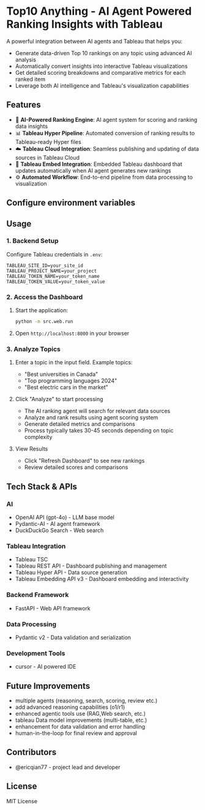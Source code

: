 # Top10 Anything - AI Agent Powered Ranking Insights with Tableau

A powerful integration between AI agents and Tableau that helps you:

- Generate data-driven Top 10 rankings on any topic using advanced AI analysis
- Automatically convert insights into interactive Tableau visualizations 
- Get detailed scoring breakdowns and comparative metrics for each ranked item
- Leverage both AI intelligence and Tableau's visualization capabilities


## Features

- 🧠 **AI-Powered Ranking Engine**: AI agent system for scoring and ranking data insights
- 📊 **Tableau Hyper Pipeline**: Automated conversion of ranking results to Tableau-ready Hyper files
- ☁️ **Tableau Cloud Integration**: Seamless publishing and updating of data sources in Tableau Cloud
- 🔄 **Tableau Embed Integration**: Embedded Tableau dashboard that updates automatically when AI agent generates new rankings
- ⚙️ **Automated Workflow**: End-to-end pipeline from data processing to visualization

## Configure environment variables

## Usage

### 1. Backend Setup
Configure Tableau credentials in `.env`:
```
TABLEAU_SITE_ID=your_site_id
TABLEAU_PROJECT_NAME=your_project
TABLEAU_TOKEN_NAME=your_token_name
TABLEAU_TOKEN_VALUE=your_token_value
```

### 2. Access the Dashboard
1. Start the application:
   ```bash
   python -m src.web.run   
   ```
2. Open `http://localhost:8000` in your browser

### 3. Analyze Topics
1. Enter a topic in the input field. Example topics:
   - "Best universities in Canada"
   - "Top programming languages 2024"
   - "Best electric cars in the market"

2. Click "Analyze" to start processing
   - The AI ranking agent will search for relevant data sources
   - Analyze and rank results using agent scoring system 
   - Generate detailed metrics and comparisons
   - Process typically takes 30-45 seconds depending on topic complexity

3. View Results
   - Click "Refresh Dashboard" to see new rankings
   - Review detailed scores and comparisons

## Tech Stack & APIs

### AI 
- OpenAI API (gpt-4o) - LLM base model
- Pydantic-AI - AI agent  framework
- DuckDuckGo Search  - Web search

### Tableau Integration
- Tableau TSC
- Tableau REST API - Dashboard publishing and management
- Tableau Hyper API  - Data source generation
- Tableau Embedding API v3 - Dashboard embedding and interactivity

### Backend Framework
- FastAPI - Web API framework

### Data Processing
- Pydantic v2 - Data validation and serialization

### Development Tools
- cursor - AI powered IDE

## Future Improvements
- multiple agents (reasoning, search, scoring, review etc.)
- add advanced reasoning capabilities (o1/r1)
- enhanced agentic tools use (RAG,Web search, etc.)
- tableau Data model improvements (multi-table, etc.)
- enhancement for data validation and error handling
- human-in-the-loop for final review and approval
  
## Contributors
- @ericqian77 - project lead and developer

## License
MIT License


